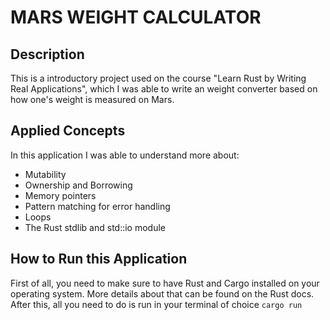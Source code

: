 # MARS WEIGHT CALCULATOR

## Description

This is a introductory project used on the course "Learn Rust by Writing Real Applications", which I was able to write an weight converter based on how one's weight is measured on Mars.

## Applied Concepts

In this application I was able to understand more about:

- Mutability
- Ownership and Borrowing
- Memory pointers
- Pattern matching for error handling
- Loops
- The Rust stdlib and std::io module

## How to Run this Application

First of all, you need to make sure to have Rust and Cargo installed on your operating system. More details about that can be found on the Rust docs.
After this, all you need to do is run in your terminal of choice `cargo run`
